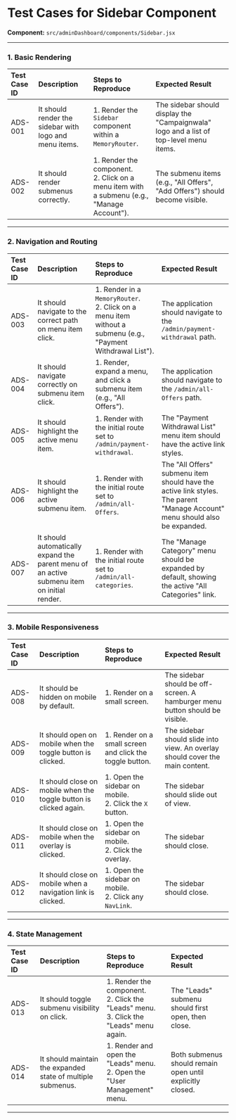 
# Test Cases for Sidebar Component

**Component:** `src/adminDashboard/components/Sidebar.jsx`

---

### 1. Basic Rendering

| Test Case ID | Description | Steps to Reproduce | Expected Result |
| :--- | :--- | :--- | :--- |
| ADS-001 | It should render the sidebar with logo and menu items. | 1. Render the `Sidebar` component within a `MemoryRouter`. | The sidebar should display the "Campaignwala" logo and a list of top-level menu items. |
| ADS-002 | It should render submenus correctly. | 1. Render the component. <br> 2. Click on a menu item with a submenu (e.g., "Manage Account"). | The submenu items (e.g., "All Offers", "Add Offers") should become visible. |

---

### 2. Navigation and Routing

| Test Case ID | Description | Steps to Reproduce | Expected Result |
| :--- | :--- | :--- | :--- |
| ADS-003 | It should navigate to the correct path on menu item click. | 1. Render in a `MemoryRouter`. <br> 2. Click on a menu item without a submenu (e.g., "Payment Withdrawal List"). | The application should navigate to the `/admin/payment-withdrawal` path. |
| ADS-004 | It should navigate correctly on submenu item click. | 1. Render, expand a menu, and click a submenu item (e.g., "All Offers"). | The application should navigate to the `/admin/all-Offers` path. |
| ADS-005 | It should highlight the active menu item. | 1. Render with the initial route set to `/admin/payment-withdrawal`. | The "Payment Withdrawal List" menu item should have the active link styles. |
| ADS-006 | It should highlight the active submenu item. | 1. Render with the initial route set to `/admin/all-Offers`. | The "All Offers" submenu item should have the active link styles. The parent "Manage Account" menu should also be expanded. |
| ADS-007 | It should automatically expand the parent menu of an active submenu item on initial render. | 1. Render with the initial route set to `/admin/all-categories`. | The "Manage Category" menu should be expanded by default, showing the active "All Categories" link. |

---

### 3. Mobile Responsiveness

| Test Case ID | Description | Steps to Reproduce | Expected Result |
| :--- | :--- | :--- | :--- |
| ADS-008 | It should be hidden on mobile by default. | 1. Render on a small screen. | The sidebar should be off-screen. A hamburger menu button should be visible. |
| ADS-009 | It should open on mobile when the toggle button is clicked. | 1. Render on a small screen and click the toggle button. | The sidebar should slide into view. An overlay should cover the main content. |
| ADS-010 | It should close on mobile when the toggle button is clicked again. | 1. Open the sidebar on mobile. <br> 2. Click the `X` button. | The sidebar should slide out of view. |
| ADS-011 | It should close on mobile when the overlay is clicked. | 1. Open the sidebar on mobile. <br> 2. Click the overlay. | The sidebar should close. |
| ADS-012 | It should close on mobile when a navigation link is clicked. | 1. Open the sidebar on mobile. <br> 2. Click any `NavLink`. | The sidebar should close. |

---

### 4. State Management

| Test Case ID | Description | Steps to Reproduce | Expected Result |
| :--- | :--- | :--- | :--- |
| ADS-013 | It should toggle submenu visibility on click. | 1. Render the component. <br> 2. Click the "Leads" menu. <br> 3. Click the "Leads" menu again. | The "Leads" submenu should first open, then close. |
| ADS-014 | It should maintain the expanded state of multiple submenus. | 1. Render and open the "Leads" menu. <br> 2. Open the "User Management" menu. | Both submenus should remain open until explicitly closed. |

---
